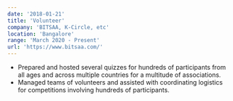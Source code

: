```yaml
---
date: '2018-01-21'
title: 'Volunteer'
company: 'BITSAA, K-Circle, etc'
location: 'Bangalore'
range: 'March 2020 - Present'
url: 'https://www.bitsaa.com/'
---
```


- Prepared and hosted several quizzes for hundreds of participants from all ages and across multiple countries for a multitude of associations.
- Managed teams of volunteers and assisted with coordinating logistics for competitions involving hundreds of participants.
